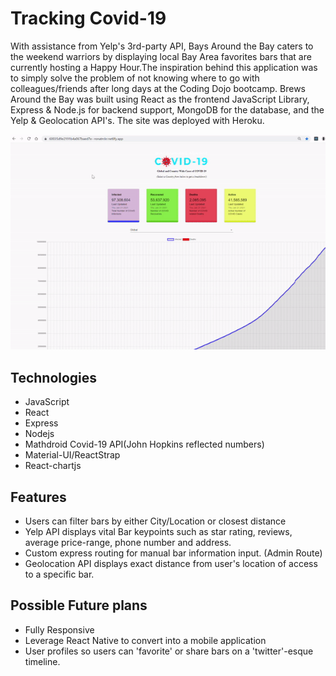 # Tracking Covid-19

With assistance from Yelp's 3rd-party API, Bays Around the Bay caters to the weekend warriors by displaying local Bay Area favorites bars that are currently hosting a Happy Hour.The inspiration behind this application was to simply solve the problem of not knowing where to go with colleagues/friends after long days at the Coding Dojo bootcamp. Brews Around the Bay was built using React as the frontend JavaScript Library, Express & Node.js for backend support, MongoDB for the database, and the Yelp & Geolocation API's. The site was deployed with Heroku.

![](covidtracker.gif)

## Technologies
* JavaScript
* React
* Express
* Nodejs
* Mathdroid Covid-19 API(John Hopkins reflected numbers)
* Material-UI/ReactStrap
* React-chartjs

## Features
* Users can filter bars by either City/Location or closest distance
* Yelp API displays vital Bar keypoints such as star rating, reviews, average price-range, phone number and address.
* Custom express routing for manual bar information input. (Admin Route)
* Geolocation API displays exact distance from user's location of access to a specific bar.

## Possible Future plans
* Fully Responsive
* Leverage React Native to convert into a mobile application
* User profiles so users can 'favorite' or share bars on a 'twitter'-esque timeline.

